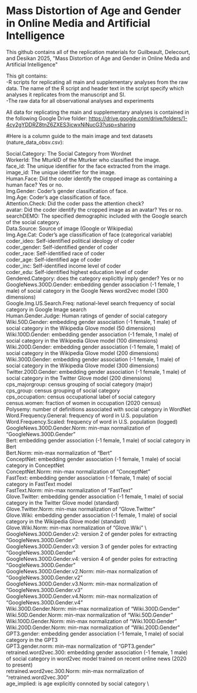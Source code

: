 # Mass Distortion of Age and Gender in Online Media and Artificial Intelligence

This github contains all of the replication materials for Guilbeault, Delecourt, and Desikan 2025, "Mass Distortion of Age and Gender in Online Media and Artificial Intelligence"

This git contains: <br>
-R scripts for replicating all main and supplementary analyses from the raw data. The name of the R script and header text in the script specify which analyses it replicates from the manuscript and SI. <br>
-The raw data for all observational analyses and experiments<br>

All data for replicating the main and supplementary analyses is contained in the following Google Drive folder: https://drive.google.com/drive/folders/1-4cy2gYDDRZ8tnZ6ZXES3jcwxNiNucG3?usp=sharing 

#Here is a column guide to the main image and text datasets (nature_data_obsv.csv): 

Social.Category: The Social Category from Wordnet \
WorkerId: The MturkID of the Mturker who classified the image. \
face_id: The unique identifier for the face extracted from the image. 	\
image_id: The unique identifier for the image.	\
Human.Face: Did the coder identify the cropped image as containing a human face? Yes or no. \
Img.Gender: Coder’s gender classification of face. \
Img.Age: Coder’s age classification of face. \
Attention.Check: Did the coder pass the attention check?	\
avatar: Did the coder identify the cropped image as an avatar? Yes or no.	\
searchDEMO: The specified demographic included with the Google search of the social category.\
Data.Source: Source of image (Google or Wikipedia) \
Img.Age.Cat: Coder’s age classification of face (categorical variable) \
coder_ideo: Self-identified political ideology of coder \
coder_gender: Self-identified gender of coder \
coder_race: Self-identified race of coder	\
coder_age: Self-identified age of coder	\
coder_inc: Self-identified income level of coder	\
coder_edu: Self-identified highest education level of coder	\
Gendered.Category: does the category explicitly imply gender? Yes or no \
GoogleNews.300D.Gender: embedding gender association (-1 female, 1 male) of social category in the Google News word2vec model (300 dimensions) \
Google.Img.US.Search.Freq: national-level search frequency of social category in Google Image search \
Human.Gender.Judge: Human ratings of gender of social category \
Wiki.50D.Gender: embedding gender association (-1 female, 1 male) of social category in the Wikipedia Glove model (50 dimensions) \
Wiki.100D.Gender: embedding gender association (-1 female, 1 male) of social category in the Wikipedia Glove model (100 dimensions)	\
Wiki.200D.Gender: embedding gender association (-1 female, 1 male) of social category in the Wikipedia Glove model (200 dimensions)	\
Wiki.300D.Gender: embedding gender association (-1 female, 1 male) of social category in the Wikipedia Glove model (300 dimensions)	\
Twitter.200D.Gender: embedding gender association (-1 female, 1 male) of social category in the Twitter Glove model (200 dimensions)	\
cps_majorgroup: census grouping of social category (major) 	\
cps_group: census grouping of social category	\
cps_occupation: census occupational label of social category	\
census.women: fraction of women in occupation (2020 census) \
Polysemy: number of definitions associated with social category in WordNet \
Word.Frequency.General: frequency of word in U.S. population \
Word.Frequency.Scaled: frequency of word in U.S. population (logged) \
GoogleNews.300D.Gender.Norm: min-max normalization of “GoogleNews.300D.Gender” \
Bert: embedding gender association (-1 female, 1 male) of social category in Bert \
Bert.Norm: min-max normalization of “Bert” \
ConceptNet: embedding gender association (-1 female, 1 male) of social category in ConceptNet \
ConceptNet.Norm: min-max normalization of “ConceptNet” \
FastText: embedding gender association (-1 female, 1 male) of social category in FastText model \
FastText.Norm: min-max normalization of “FastText”	\
Glove.Twitter: embedding gender association (-1 female, 1 male) of social category in the Twitter Glove model (standard) \
Glove.Twitter.Norm: min-max normalization of “Glove.Twitter”	\
Glove.Wiki: embedding gender association (-1 female, 1 male) of social category in the Wikipedia Glove model (standard) \
Glove.Wiki.Norm: min-max normalization of “Glove.Wiki”	\	
GoogleNews.300D.Gender.v2: version 2 of gender poles for extracting “GoogleNews.300D.Gender” \
GoogleNews.300D.Gender.v3: version 3 of gender poles for extracting “GoogleNews.300D.Gender”	\
GoogleNews.300D.Gender.v4: version 4 of gender poles for extracting “GoogleNews.300D.Gender”	\
GoogleNews.300D.Gender.v2.Norm: min-max normalization of “GoogleNews.300D.Gender.v2”	\
GoogleNews.300D.Gender.v3.Norm: min-max normalization of “GoogleNews.300D.Gender.v3”	\
GoogleNews.300D.Gender.v4.Norm: min-max normalization of “GoogleNews.300D.Gender.v4”	\
Wiki.300D.Gender.Norm: min-max normalization of “Wiki.300D.Gender”	\
Wiki.50D.Gender.Norm: min-max normalization of “Wiki.50D.Gender”	\
Wiki.100D.Gender.Norm: min-max normalization of “Wiki.100D.Gender”	\
Wiki.200D.Gender.Norm: min-max normalization of “Wiki.200D.Gender”	\
GPT3.gender: embedding gender association (-1 female, 1 male) of social category in the GPT3 \
GPT3.gender.norm: min-max normalization of “GPT3.gender” \
retrained.word2vec.300: embedding gender association (-1 female, 1 male) of social category in word2vec model trained on recent online news (2020 to present) \
retrained.word2vec.300.Norm: min-max normalization of “retrained.word2vec.300” \
age_implied: is age explicitly connoted by social category \
